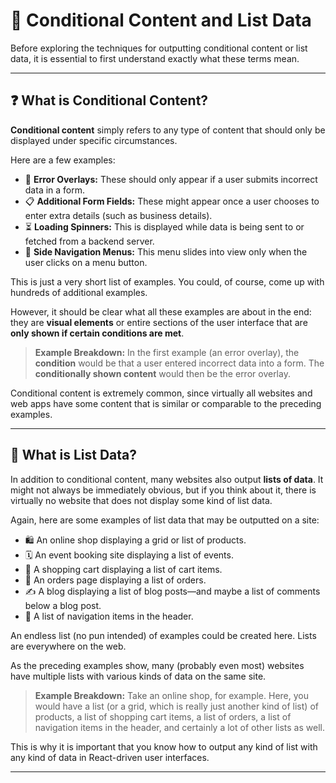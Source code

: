 # 🚀 **Conditional Content and List Data**

Before exploring the techniques for outputting conditional content or list data, it is essential to first understand exactly what these terms mean.

---

## ❓ What is Conditional Content?

**Conditional content** simply refers to any type of content that should only be displayed under specific circumstances.

Here are a few examples:

* 🛑 **Error Overlays:** These should only appear if a user submits incorrect data in a form.
* 📋 **Additional Form Fields:** These might appear once a user chooses to enter extra details (such as business details).
* ⏳ **Loading Spinners:** This is displayed while data is being sent to or fetched from a backend server.
* 🍔 **Side Navigation Menus:** This menu slides into view only when the user clicks on a menu button.

This is just a very short list of examples. You could, of course, come up with hundreds of additional examples.

However, it should be clear what all these examples are about in the end: they are **visual elements** or entire sections of the user interface that are **only shown if certain conditions are met**.

> **Example Breakdown:** In the first example (an error overlay), the **condition** would be that a user entered incorrect data into a form. The **conditionally shown content** would then be the error overlay.

Conditional content is extremely common, since virtually all websites and web apps have some content that is similar or comparable to the preceding examples.

---

## 📜 What is List Data?

In addition to conditional content, many websites also output **lists of data**. It might not always be immediately obvious, but if you think about it, there is virtually no website that does not display some kind of list data.

Again, here are some examples of list data that may be outputted on a site:

* 🛍️ An online shop displaying a grid or list of products.
* 🗓️ An event booking site displaying a list of events.
* 🛒 A shopping cart displaying a list of cart items.
* 🧾 An orders page displaying a list of orders.
* ✍️ A blog displaying a list of blog posts—and maybe a list of comments below a blog post.
* 🧭 A list of navigation items in the header.

An endless list (no pun intended) of examples could be created here. Lists are everywhere on the web.

As the preceding examples show, many (probably even most) websites have multiple lists with various kinds of data on the same site.

> **Example Breakdown:** Take an online shop, for example. Here, you would have a list (or a grid, which is really just another kind of list) of products, a list of shopping cart items, a list of orders, a list of navigation items in the header, and certainly a lot of other lists as well.

This is why it is important that you know how to output any kind of list with any kind of data in React-driven user interfaces.

---